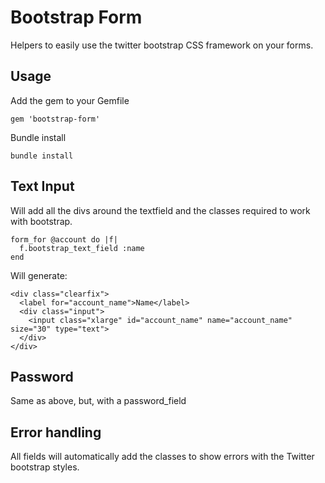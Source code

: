 # Bootstrap Form

Helpers to easily use the twitter bootstrap CSS framework on your forms.

## Usage

Add the gem to your Gemfile

    gem 'bootstrap-form'

Bundle install

    bundle install

## Text Input

Will add all the divs around the textfield and the classes required to
work with bootstrap.

    form_for @account do |f|
      f.bootstrap_text_field :name
    end


Will generate:

    <div class="clearfix">
      <label for="account_name">Name</label>
      <div class="input">
        <input class="xlarge" id="account_name" name="account_name" size="30" type="text">
      </div>
    </div>

## Password

Same as above, but, with a password_field

## Error handling

All fields will automatically add the classes to show errors with the Twitter
bootstrap styles.
